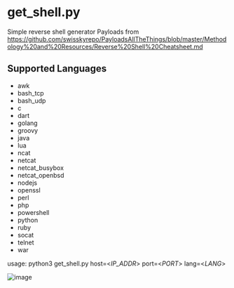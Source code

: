 # get_shell.py
Simple reverse shell generator
Payloads from https://github.com/swisskyrepo/PayloadsAllTheThings/blob/master/Methodology%20and%20Resources/Reverse%20Shell%20Cheatsheet.md

<h2>Supported Languages</h2>

<ul>
  <li>awk</li>
  <li>bash_tcp</li>
  <li>bash_udp</li>
  <li>c</li>
  <li>dart</li>
  <li>golang</li>
  <li>groovy</li>
  <li>java</li>
  <li>lua</li>
  <li>ncat</li>
  <li>netcat</li>
  <li>netcat_busybox</li>
  <li>netcat_openbsd</li>
  <li>nodejs</li>
  <li>openssl</li>
  <li>perl</li>
  <li>php</li>
  <li>powershell</li>
  <li>python</li>
  <li>ruby</li>
  <li>socat</li>
  <li>telnet</li>
  <li>war</li>
</ul>

usage: python3 get_shell.py host=<_IP_ADDR_> port=<_PORT_> lang=<_LANG_>
  
![image](https://user-images.githubusercontent.com/49540886/146590906-bde47db6-01ef-4689-ba3e-e4083785bcd4.png)



